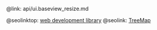 @link: api/ui.baseview_resize.md

@seolinktop: [web development library](https://webix.com)
@seolink: [TreeMap](https://webix.com/widget/treemap/)